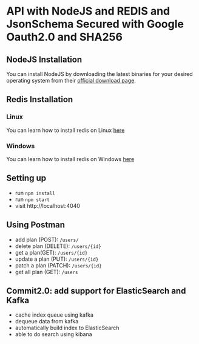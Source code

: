 # API with NodeJS and REDIS and JsonSchema Secured with Google Oauth2.0 and SHA256
## NodeJS Installation
You can install NodeJS by downloading the latest binaries for your desired operating system from their [official download page](https://nodejs.org/en/download/current/).

## Redis Installation

### Linux

You can learn how to install redis on Linux [here](https://community.pivotal.io/s/article/How-to-install-and-use-Redis-on-Linux)

### Windows

You can learn how to install redis on Windows [here](https://redislabs.com/ebook/appendix-a/a-3-installing-on-windows/a-3-2-installing-redis-on-window/)

## Setting up

* run `npm install`
* run `npm start`
* visit http://localhost:4040


## Using Postman
* add plan (POST): `/users/`
* delete plan (DELETE): `/users/{id}`
* get a plan(GET): `/users/{id}`
* update a plan (PUT): `/users/{id}`
* patch a plan (PATCH): `/users/{id}`
* get all plan (GET): `/users`

## Commit2.0: add support for ElasticSearch and Kafka
* cache index queue using kafka
* dequeue data from kafka
* automatically build index to ElasticSearch
* able to do search using kibana
